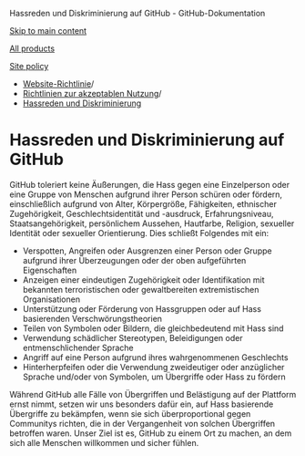 Hassreden und Diskriminierung auf GitHub - GitHub-Dokumentation

[Skip to main content](#main-content)

[All products](/de)

[Site policy](/site-policy)

* [Website-Richtlinie](/de/site-policy)/
* [Richtlinien zur akzeptablen Nutzung](/de/site-policy/acceptable-use-policies)/
* [Hassreden und Diskriminierung](/de/site-policy/acceptable-use-policies/github-hate-speech-and-discrimination)

Hassreden und Diskriminierung auf GitHub
==========

GitHub toleriert keine Äußerungen, die Hass gegen eine Einzelperson oder eine Gruppe von Menschen aufgrund ihrer Person schüren oder fördern, einschließlich aufgrund von Alter, Körpergröße, Fähigkeiten, ethnischer Zugehörigkeit, Geschlechtsidentität und -ausdruck, Erfahrungsniveau, Staatsangehörigkeit, persönlichem Aussehen, Hautfarbe, Religion, sexueller Identität oder sexueller Orientierung. Dies schließt Folgendes mit ein:

* Verspotten, Angreifen oder Ausgrenzen einer Person oder Gruppe aufgrund ihrer Überzeugungen oder der oben aufgeführten Eigenschaften
* Anzeigen einer eindeutigen Zugehörigkeit oder Identifikation mit bekannten terroristischen oder gewaltbereiten extremistischen Organisationen
* Unterstützung oder Förderung von Hassgruppen oder auf Hass basierenden Verschwörungstheorien
* Teilen von Symbolen oder Bildern, die gleichbedeutend mit Hass sind
* Verwendung schädlicher Stereotypen, Beleidigungen oder entmenschlichender Sprache
* Angriff auf eine Person aufgrund ihres wahrgenommenen Geschlechts
* Hinterherpfeifen oder die Verwendung zweideutiger oder anzüglicher Sprache und/oder von Symbolen, um Übergriffe oder Hass zu fördern

Während GitHub alle Fälle von Übergriffen und Belästigung auf der Plattform ernst nimmt, setzen wir uns besonders dafür ein, auf Hass basierende Übergriffe zu bekämpfen, wenn sie sich überproportional gegen Communitys richten, die in der Vergangenheit von solchen Übergriffen betroffen waren. Unser Ziel ist es, GitHub zu einem Ort zu machen, an dem sich alle Menschen willkommen und sicher fühlen.

